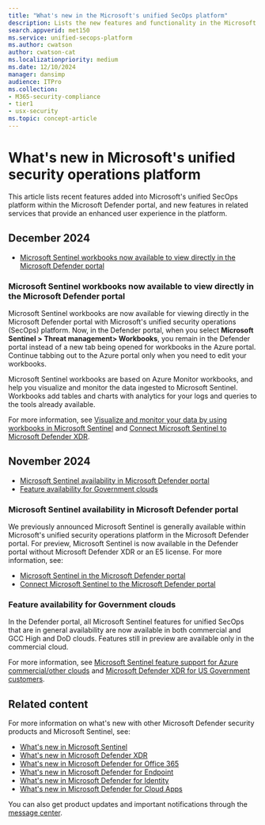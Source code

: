 ```yaml
---
title: "What's new in the Microsoft's unified SecOps platform"
description: Lists the new features and functionality in the Microsoft unified security operations platform
search.appverid: met150
ms.service: unified-secops-platform
ms.author: cwatson
author: cwatson-cat
ms.localizationpriority: medium
ms.date: 12/10/2024
manager: dansimp
audience: ITPro
ms.collection:
- M365-security-compliance
- tier1
- usx-security
ms.topic: concept-article
---
```


# What's new in Microsoft's unified security operations platform

This article lists recent features added into Microsoft's unified SecOps platform within the Microsoft Defender portal, and new features in related services that provide an enhanced user experience in the platform.

## December 2024

- [Microsoft Sentinel workbooks now available to view directly in the Microsoft Defender portal](microsoft-sentinel-workbooks-now-available-to-view-directly-in-the-microsoft-defender-portal)

### Microsoft Sentinel workbooks now available to view directly in the Microsoft Defender portal

Microsoft Sentinel workbooks are now available for viewing directly in the Microsoft Defender portal with Microsoft's unified security operations (SecOps) platform. Now, in the Defender portal, when you select **Microsoft Sentinel > Threat management> Workbooks**, you remain in the Defender portal instead of a new tab being opened for workbooks in the Azure portal. Continue tabbing out to the Azure portal only when you need to edit your workbooks.

Microsoft Sentinel workbooks are based on Azure Monitor workbooks, and help you visualize and monitor the data ingested to Microsoft Sentinel. Workbooks add tables and charts with analytics for your logs and queries to the tools already available.

For more information, see [Visualize and monitor your data by using workbooks in Microsoft Sentinel](/azure/sentinel/monitor-your-data.md) and [Connect Microsoft Sentinel to Microsoft Defender XDR](/defender-xdr/microsoft-sentinel-onboard).

## November 2024

- [Microsoft Sentinel availability in Microsoft Defender portal](#microsoft-sentinel-availability-in-microsoft-defender-portal)
- [Feature availability for Government clouds](#feature-availability-for-government-clouds)

### Microsoft Sentinel availability in Microsoft Defender portal

We previously announced Microsoft Sentinel is generally available within Microsoft's unified security operations platform in the Microsoft Defender portal. For preview, Microsoft Sentinel is now available in the Defender portal without Microsoft Defender XDR or an E5 license. For more information, see:

 - [Microsoft Sentinel in the Microsoft Defender portal](/azure/sentinel/microsoft-sentinel-defender-portal)
 - [Connect Microsoft Sentinel to the Microsoft Defender portal](/defender-xdr/microsoft-sentinel-onboard)

### Feature availability for Government clouds

In the Defender portal, all Microsoft Sentinel features for unified SecOps that are in general availability are now available in both commercial and GCC High and DoD clouds. Features still in preview are available only in the commercial cloud.

For more information, see [Microsoft Sentinel feature support for Azure commercial/other clouds](/azure/sentinel/feature-availability#experience-in-the-defender-portal) and [Microsoft Defender XDR for US Government customers](/defender-xdr/usgov).

## Related content

For more information on what's new with other Microsoft Defender security products and Microsoft Sentinel, see:

- [What's new in Microsoft Sentinel](/azure/sentinel/whats-new)
- [What's new in Microsoft Defender XDR](/defender-xdr/whats-new)
- [What's new in Microsoft Defender for Office 365](/defender-office-365/defender-for-office-365-whats-new)
- [What's new in Microsoft Defender for Endpoint](/defender-endpoint/whats-new-in-microsoft-defender-endpoint)
- [What's new in Microsoft Defender for Identity](/defender-for-identity/whats-new)
- [What's new in Microsoft Defender for Cloud Apps](/cloud-app-security/release-notes)

You can also get product updates and important notifications through the [message center](https://admin.microsoft.com/Adminportal/Home#/MessageCenter).
